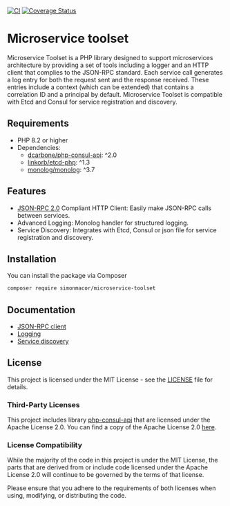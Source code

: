 [![CI](https://github.com/simonmacor/microservice-toolset/actions/workflows/ci.yml/badge.svg)](https://github.com/simon/actions/workflows/ci.yml) [![Coverage Status](https://coveralls.io/repos/github/simonmacor/microservice-toolset/badge.svg)](https://coveralls.io/github/simonmacor/microservice-toolset)
# Microservice toolset
Microservice Toolset is a PHP library designed to support microservices architecture by providing a set of tools including a logger and an HTTP client that complies to the JSON-RPC standard.
Each service call generates a log entry for both the request sent and the response received. These entries include a context (which can be extended) that contains a correlation ID and a principal by default. 
Microservice Toolset is compatible with Etcd and Consul for service registration and discovery.

## Requirements
- PHP 8.2 or higher
- Dependencies:
  - [dcarbone/php-consul-api](https://github.com/dcarbone/php-consul-api): ^2.0
  - [linkorb/etcd-php](https://github.com/linkorb/etcd-php): ^1.3
  - [monolog/monolog](https://github.com/Seldaek/monolog): ^3.7

## Features

* [JSON-RPC 2.0](https://www.jsonrpc.org/specification) Compliant HTTP Client: Easily make JSON-RPC calls between services.
* Advanced Logging: Monolog handler for structured logging.
* Service Discovery: Integrates with Etcd, Consul or json file for service registration and discovery.

## Installation

You can install the package via Composer

```bash
composer require simonmacor/microservice-toolset
```

## Documentation

* [JSON-RPC client](docs/json_rpc.md)
* [Logging](docs/logging.md)
* [Service discovery](docs/service_discovery.md)

## License

This project is licensed under the MIT License - see the [LICENSE](./LICENSE) file for details.

### Third-Party Licenses

This project includes library [php-consul-api](https://github.com/dcarbone/php-consul-api) that are licensed under the Apache License 2.0.
You can find a copy of the Apache License 2.0 [here](https://www.apache.org/licenses/LICENSE-2.0).

### License Compatibility

While the majority of the code in this project is under the MIT License, the parts that are derived from or include code licensed under the Apache License 2.0 will continue to be governed by the terms of that license.

Please ensure that you adhere to the requirements of both licenses when using, modifying, or distributing the code.

